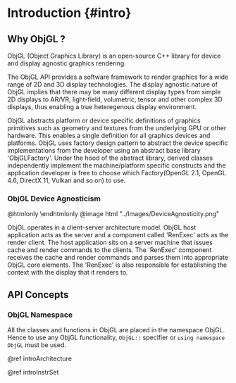 Introduction {#intro}
============

## Why ObjGL ?  ####

ObjGL (Object Graphics Library) is an open-source C++ library for device and display agnostic graphics rendering. 

The ObjGL API provides a software framework to render graphics for a wide range of 2D and 3D display technologies.  The display agnostic nature of ObjGL implies that there may be many different display types from simple 2D displays to AR/VR, light-field, volumetric, tensor and other complex 3D displays, thus enabling a true heteregenous display environment.

ObjGL abstracts platform or device specific definitions of graphics primitives such as geometry and textures from the underlying GPU or other hardware.  This enables a single definition for all graphics devices and platforms.  ObjGL uses factory design pattern to abstract the device specific implementations from the developer using an abstract base library 'ObjGLFactory'.  Under the hood of the abstract library, derived classes independently implement the machine/platform specific constructs and the application developer is free to choose which Factory(OpenGL 2.1, OpenGL 4.6, DirectX 11, Vulkan and so on) to use. 

### ObjGL Device Agnosticism

@htmlonly <style>div.image img[src="../Images/DeviceAgnosticity.png"]{width:40px;}</style> \endhtmlonly
@image html "../Images/DeviceAgnosticity.png" 

ObjGL operates in a client-server architecture model.  ObjGL host application acts as the server and a component called 'RenExec' acts as the render client.  The host application sits on a server machine that issues cache and render commands to the clients.  The 'RenExec' component receives the cache and render commands and parses them into appropriate ObjGL core elements.  The 'RenExec' is also responsible for establishing the context with the display that it renders to.


## API Concepts

### ObjGL Namespace

All the classes and functions in ObjGL are placed in the namespace ObjGL.  Hence to use any ObjGL functionality, `ObjGL::` specifier or `using namespace ObjGL` must be used.


@ref introArchitecture

@ref introInstrSet



